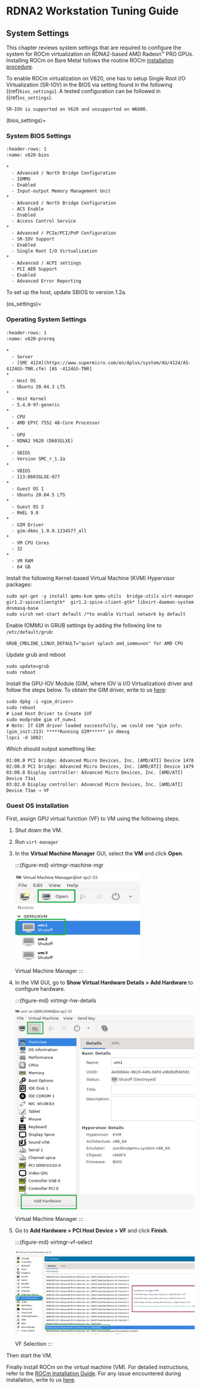 # RDNA2 Workstation Tuning Guide

## System Settings

This chapter reviews system settings that are required to configure the system
for ROCm virtualization on RDNA2-based AMD Radeon™ PRO GPUs. Installing ROCm on
Bare Metal follows the routine ROCm
[installation procedure](../../deploy/linux/index.md).

To enable ROCm virtualization on V620, one has to setup Single Root I/O
Virtualization (SR-IOV) in the BIOS via setting found in the following
({ref}`bios_settings`). A tested configuration can be followed in
({ref}`os_settings`).

```{attention}
SR-IOV is supported on V620 and unsupported on W6800.
```

(bios_settings)=

### System BIOS Settings

```{list-table} Settings for the system BIOS in an ASrock platform.
:header-rows: 1
:name: v620-bios

*
  - Advanced / North Bridge Configuration
  - IOMMU
  - Enabled
  - Input-output Memory Management Unit
*
  - Advanced / North Bridge Configuration
  - ACS Enable
  - Enabled
  - Access Control Service
*
  - Advanced / PCIe/PCI/PnP Configuration
  - SR-IOV Support
  - Enabled
  - Single Root I/O Virtualization
*
  - Advanced / ACPI settings
  - PCI AER Support
  - Enabled
  - Advanced Error Reporting
```

To set up the host, update SBIOS to version 1.2a.

(os_settings)=

### Operating System Settings

```{list-table} System Configuration Prerequisites
:header-rows: 1
:name: v620-prereq

*
  - Server
  - [SMC 4124](https://www.supermicro.com/en/Aplus/system/4U/4124/AS-4124GS-TNR.cfm) [AS -4124GS-TNR]
*
  - Host OS
  - Ubuntu 20.04.3 LTS
*
  - Host Kernel
  - 5.4.0-97-generic
*
  - CPU
  - AMD EPYC 7552 48-Core Processor
*
  - GPU
  - RDNA2 V620 (D603GLXE)
*
  - SBIOS
  - Version SMC_r_1.2a
*
  - VBIOS
  - 113-D603GLXE-077
*
  - Guest OS 1
  - Ubuntu 20.04.5 LTS
*
  - Guest OS 2
  - RHEL 9.0
*
  - GIM Driver
  - gim-dkms_1.0.0.1234577_all
*
  - VM CPU Cores
  - 32
*
  - VM RAM
  - 64 GB
```

Install the following Kernel-based Virtual Machine (KVM) Hypervisor packages:

```shell
sudo apt-get -y install qemu-kvm qemu-utils  bridge-utils virt-manager  gir1.2-spiceclientgtk*  gir1.2-spice-client-gtk* libvirt-daemon-system dnsmasq-base
sudo virsh net-start default /*to enable Virtual network by default
```

Enable IOMMU in GRUB settings by adding the following line to
`/etc/default/grub`:

```none
GRUB_CMDLINE_LINUX_DEFAULT="quiet splash amd_iommu=on" for AMD CPU
```

Update grub and reboot

```shell
sudo update=grub
sudo reboot
```

Install the GPU-IOV Module (GIM, where IOV is I/O Virtualization) driver and
follow the steps below. To obtain the GIM driver, write to us
[here](mailto:CloudGPUsupport@amd.com):

```shell
sudo dpkg -i <gim_driver>
sudo reboot
# Load Host Driver to Create 1VF
sudo modprobe gim vf_num=1
# Note: If GIM driver loaded successfully, we could see "gim info:(gim_init:213) *****Running GIM*****" in dmesg
lspci -d 1002:
```

Which should output something like:

```none
01:00.0 PCI bridge: Advanced Micro Devices, Inc. [AMD/ATI] Device 1478
02:00.0 PCI bridge: Advanced Micro Devices, Inc. [AMD/ATI] Device 1479
03:00.0 Display controller: Advanced Micro Devices, Inc. [AMD/ATI] Device 73a1
03:02.0 Display controller: Advanced Micro Devices, Inc. [AMD/ATI] Device 73ae → VF
```

### Guest OS installation

First, assign GPU virtual function (VF) to VM using the following steps.

1. Shut down the VM.

2. Run `virt-manager`

3. In the **Virtual Machine Manager** GUI, select the **VM** and click **Open**.

   :::{figure-md} virtmgr-machine-mgr

   <img src="../../data/how_to/tuning_guides/image.014.png" alt="Virtual Machine Manager">

   Virtual Machine Manager
   :::

4. In the VM GUI, go to **Show Virtual Hardware Details > Add Hardware** to
   configure hardware.

   :::{figure-md} virtmgr-hw-details

   <img src="../../data/how_to/tuning_guides/image.015.png" alt="Show Virtual Hardware Details">

   Virtual Machine Manager
   :::

5. Go to **Add Hardware > PCI Host Device > VF** and click **Finish**.

   :::{figure-md} virtmgr-vf-select

   <img src="../../data/how_to/tuning_guides/image.016.png" alt="VF Selection">

   VF Selection
   :::

Then start the VM.

Finally install ROCm on the virtual machine (VM). For detailed instructions,
refer to the [ROCm Installation Guide](../../deploy/linux/index.md). For any
issue encountered during installation, write to us
[here](mailto:CloudGPUsupport@amd.com).
